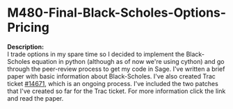 M480-Final-Black-Scholes-Options-Pricing
========================================

**Description:** <br>
I trade options in my spare time so I decided to implement the Black-Scholes equation in python (although as of now we're using cython) and go through the peer-review process to get my code in Sage. I've written a brief paper with basic information about Black-Scholes. I've also created Trac ticket <a href="http://trac.sagemath.org/sage_trac/ticket/14671">#14671</a>, which is an ongoing process. I've included the two patches that I've created so far for the Trac ticket. For more information click the link and read the paper.

